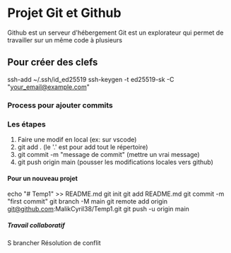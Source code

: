 # Projet Git et Github
Github est un serveur d'hébergement
Git est un explorateur qui permet de travailler sur un même code à plusieurs

## Pour créer des clefs
ssh-add ~/.ssh/id_ed25519
ssh-keygen -t ed25519-sk -C "your_email@example.com"

### Process pour ajouter commits
### Les étapes
1. Faire une modif en local (ex: sur vscode)
2. git add .       (le '.' est pour add tout le répertoire)
3. git commit -m "message de commit" (mettre un vrai message)
4. git push origin main (pousser les modifications locales vers github)


#### Pour un nouveau projet
echo "# Temp1" >> README.md
git init
git add README.md
git commit -m "first commit"
git branch -M main
git remote add origin git@github.com:MalikCyril38/Temp1.git
git push -u origin main

##### Travail collaboratif
S brancher
Résolution de conflit